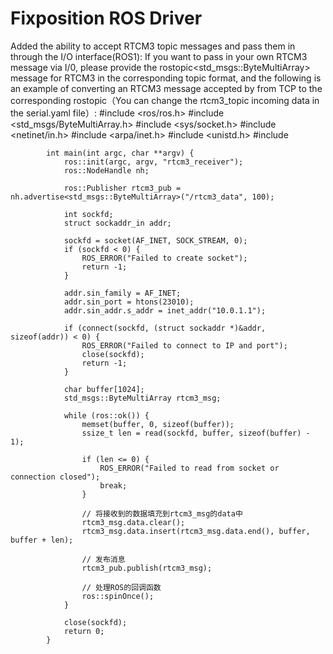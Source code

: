 # Fixposition ROS Driver

Added the ability to accept RTCM3 topic messages and pass them in through the I/O interface(ROS1):
    If you want to pass in your own RTCM3 message via I/0, please provide the rostopic<std_msgs::ByteMultiArray> message for RTCM3 in the corresponding topic format, and the following is an example of converting an RTCM3 message accepted by from TCP to the corresponding rostopic（You can change the rtcm3_topic incoming data in the serial.yaml file）:
            #include <ros/ros.h>
            #include <std_msgs/ByteMultiArray.h>
            #include <sys/socket.h>
            #include <netinet/in.h>
            #include <arpa/inet.h>
            #include <unistd.h>
            #include <cstring>

            int main(int argc, char **argv) {
                ros::init(argc, argv, "rtcm3_receiver");
                ros::NodeHandle nh;

                ros::Publisher rtcm3_pub = nh.advertise<std_msgs::ByteMultiArray>("/rtcm3_data", 100);

                int sockfd;
                struct sockaddr_in addr;

                sockfd = socket(AF_INET, SOCK_STREAM, 0);
                if (sockfd < 0) {
                    ROS_ERROR("Failed to create socket");
                    return -1;
                }

                addr.sin_family = AF_INET;
                addr.sin_port = htons(23010);
                addr.sin_addr.s_addr = inet_addr("10.0.1.1");

                if (connect(sockfd, (struct sockaddr *)&addr, sizeof(addr)) < 0) {
                    ROS_ERROR("Failed to connect to IP and port");
                    close(sockfd);
                    return -1;
                }

                char buffer[1024];
                std_msgs::ByteMultiArray rtcm3_msg;

                while (ros::ok()) {
                    memset(buffer, 0, sizeof(buffer));
                    ssize_t len = read(sockfd, buffer, sizeof(buffer) - 1);

                    if (len <= 0) {
                        ROS_ERROR("Failed to read from socket or connection closed");
                        break;
                    }

                    // 将接收到的数据填充到rtcm3_msg的data中
                    rtcm3_msg.data.clear();
                    rtcm3_msg.data.insert(rtcm3_msg.data.end(), buffer, buffer + len);

                    // 发布消息
                    rtcm3_pub.publish(rtcm3_msg);

                    // 处理ROS的回调函数
                    ros::spinOnce();
                }

                close(sockfd);
                return 0;
            }


